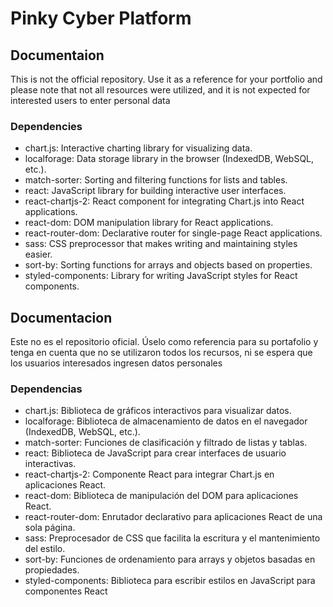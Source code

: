 # Pinky Cyber Platform
## Documentaion
This is not the official repository. Use it as a reference for your portfolio and please note that 
not all resources were utilized, and it is not expected for interested users to enter personal data
### Dependencies

* chart.js: Interactive charting library for visualizing data.
* localforage: Data storage library in the browser (IndexedDB, WebSQL, etc.).
* match-sorter: Sorting and filtering functions for lists and tables.
* react: JavaScript library for building interactive user interfaces.
* react-chartjs-2: React component for integrating Chart.js into React applications.
* react-dom: DOM manipulation library for React applications.
* react-router-dom: Declarative router for single-page React applications.
* sass: CSS preprocessor that makes writing and maintaining styles easier.
* sort-by: Sorting functions for arrays and objects based on properties.
* styled-components: Library for writing JavaScript styles for React components.

## Documentacion
Este no es el repositorio oficial. Úselo como referencia para su portafolio y tenga en 
cuenta que no se utilizaron todos los recursos, ni se espera que los usuarios interesados ingresen datos personales
### Dependencias 

* chart.js: Biblioteca de gráficos interactivos para visualizar datos.
* localforage: Biblioteca de almacenamiento de datos en el navegador (IndexedDB, WebSQL, etc.).
* match-sorter: Funciones de clasificación y filtrado de listas y tablas.
* react: Biblioteca de JavaScript para crear interfaces de usuario interactivas.
* react-chartjs-2: Componente React para integrar Chart.js en aplicaciones React.
* react-dom: Biblioteca de manipulación del DOM para aplicaciones React.
* react-router-dom: Enrutador declarativo para aplicaciones React de una sola página.
* sass: Preprocesador de CSS que facilita la escritura y el mantenimiento del estilo.
* sort-by: Funciones de ordenamiento para arrays y objetos basadas en propiedades.
* styled-components: Biblioteca para escribir estilos en JavaScript para componentes React
